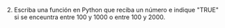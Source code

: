 2) Escriba una función en Python que reciba un número e indique "TRUE" si se enceuntra entre 100 y 1000 o entre 100 y 2000.